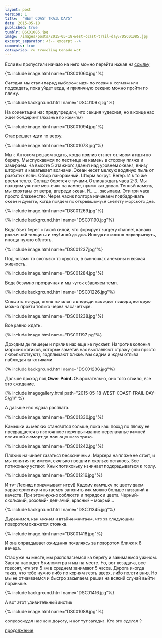 ```yaml
---
layout: post
version: 1
title:  "WEST COAST TRAIL DAY5"
date: 2015-05-18
published: true
tumblr: DSC01085.jpg
image: /images/posts/2015-05-18-west-coast-trail-day5/DSC01085.jpg
excerpt_separator: <!-- excerpt -->
comments: true
categories: ru Traveling Canada wct
---
```


Если вы пропустили начало на него можно перейти нажав на [ссылку](/ru/traveling/canada/wct/2015/05/14/WEST-COAST-TRAIL-DAY-1.html)

{% include image.html name="DSC01060.jpg"%}

Сегодня мы стали перед выбором: идти по горам и холмам или подождать, пока уйдет вода, и приличную секцию можно пройти по пляжу.
<!-- excerpt -->
{% include background.html name="DSC01097.jpg"%}

На ориентации нас предупредили, что секция чудесная, но в конце нас ждет болдеринг (лазанье по камням)

{% include image.html name="DSC01094.jpg"%}

Стас решает идти по верху.

{% include image.html name="DSC01073.jpg"%}

Мы с Антоном решаем ждать, когда прилив станет отливом и идти по берегу. Мы спускаемся по лестнице на камень в сторону пляжа и замираем. На высоте 5 этажного здания над уровнем океана, внизу штормит и накатывает волнами. Океан несет мелкую водяную пыль от разбитых волн. Обзор панорамный. Шторм вокруг. Ветер. И в то же время тепло. Солнце борется с тучами. Отлива ждать часа 2-3. Мы находим  уютное местечко на камне, прямо как диван.  Теплый камень, мы спрятаны от ветра, впереди океан. И……. засыпаем. Эти три часа просто блаженство. Через часик полтора начинаем подбадривать океан и думать, когда пойдем по открывшемуся скелету морского дна.

{% include image.html name="DSC01269.jpg"%}

{% include background.html name="DSC01190.jpg"%}

Вода бъет берег с такой силой, что формрует surgery channel, каналы различной толщины и глубиной до дна. Иногда их можно перепрыгнуть, иногда нужно облезть.

{% include image.html name="DSC01237.jpg"%}

Под ногами то скользко то хрустко, в ванночках анемоны и всякая живность.

{% include image.html name="DSC01284.jpg"%}

Вода безумно прозрачная и мы чуток сбавляем темп.

{% include background.html name="DSC01226.jpg"%}

Спешить некуда, отлив начался а впереди нас ждет пещера, которую можно пройти только через часа четыре.

{% include image.html name="DSC01238.jpg"%}

Все равно ждать.

{% include image.html name="DSC01197.jpg"%}

Доходим до пещеры и прилив нас еще не пускает. Напротив колония морских котиков, которые заметив нас выставляют стражу (или просто любопытствуют), подплывают ближе. Мы сидим и ждем отлива наблюдая за котиками.

{% include background.html name="DSC01286.jpg"%}

Дальше проход под  **Owen Point.**
Очаровательно, оно того стоило, все это ожидание.

{% include imagegallery.html path="2015-05-18-WEST-COAST-TRAIL-DAY-5/g1/" %}

А дальше нас ждала расплата.

{% include image.html name="DSC01330.jpg"%}

Камешки из мелких становятся больше, пока наш поход по пляжу не превращается в постоянное перепрыгивание-перелазанье камней величной с смарт до полноценного трака.

{% include image.html name="DSC01242.jpg"%}

Пляжик начинает казаться бесконечным. Маркера на пляже не стоят, и мы понятия не имеем, сколько прошли и сколько осталось. Все потихоньку устают. Хнык потихоньку начинает подкрадываться к горлу.

{% include image.html name="DSC01216.jpg"%}

И тут Леонид придумывает игру)) Кадому камушку по цвету даем характеристику и пытаемся запонить как можно больше названий и качеств. При этом нужно соблюсти и порядок и цвета. Черный-скользкий, розовый- девчачий, красный – мокрый…

{% include background.html name="DSC01345.jpg"%}

Дурачимся, как можем и втайне мечтаем, что за следующим поворотом окажется стоянка.

{% include image.html name="DSC01418.jpg"%}

И она оправдывает ожидания появляясь за поворотом ближе к 8 вечера.

Стас уже на месте, мы располагаемся на берегу и занимаемся ужином. Завтра нас ждет 5 километра и мы на месте. Но, вот незадача, все говорят, что эти 5 км в среднем занимают 5 часов. Дорога иногда такая, что тебе нужно либо по корням лезть вверх, либо ползти вниз. Но мы не отчаиваемся и быстро засыпаем, решив на всякий случай выйти пораньше.

{% include background.html name="DSC01416.jpg"%}

А вот этот удивительный листик

{% include image.html name="DSC01088.jpg"%}

сопровождал нас всю дорогу, и вот тут загадка. Кто это сделал ?

[продолжение](/ru/traveling/canada/wct/2015/05/19/WEST-COAST-TRAIL-DAY-6.html)
